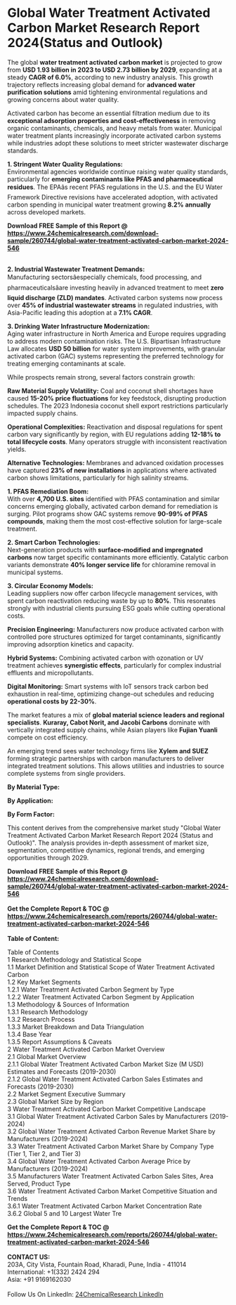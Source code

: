 <h1>Global Water Treatment Activated Carbon Market Research Report 2024(Status and Outlook)</h1><p>The global <strong>water treatment activated carbon market</strong> is projected to grow from <strong>USD 1.93 billion in 2023 to USD 2.73 billion by 2029</strong>, expanding at a steady <strong>CAGR of 6.0%</strong>, according to new industry analysis. This growth trajectory reflects increasing global demand for <strong>advanced water purification solutions</strong> amid tightening environmental regulations and growing concerns about water quality.</p><p>Activated carbon has become an essential filtration medium due to its <strong>exceptional adsorption properties and cost-effectiveness</strong> in removing organic contaminants, chemicals, and heavy metals from water. Municipal water treatment plants increasingly incorporate activated carbon systems while industries adopt these solutions to meet stricter wastewater discharge standards.</p><p><strong>1. Stringent Water Quality Regulations:</strong><br>
Environmental agencies worldwide continue raising water quality standards, particularly for <strong>emerging contaminants like PFAS and pharmaceutical residues</strong>. The EPAâs recent PFAS regulations in the U.S. and the EU Water Framework Directive revisions have accelerated adoption, with activated carbon spending in municipal water treatment growing <strong>8.2% annually</strong> across developed markets.</p><div><b>Download FREE Sample of this Report @ 
            <a href="https://www.24chemicalresearch.com/download-sample/260744/global-water-treatment-activated-carbon-market-2024-546">
            https://www.24chemicalresearch.com/download-sample/260744/global-water-treatment-activated-carbon-market-2024-546</a></b></div><br><p><strong>2. Industrial Wastewater Treatment Demands:</strong><br>
Manufacturing sectorsâespecially chemicals, food processing, and pharmaceuticalsâare investing heavily in advanced treatment to meet <strong>zero liquid discharge (ZLD) mandates</strong>. Activated carbon systems now process over <strong>45% of industrial wastewater streams</strong> in regulated industries, with Asia-Pacific leading this adoption at a <strong>7.1% CAGR</strong>.</p><p><strong>3. Drinking Water Infrastructure Modernization:</strong><br>
Aging water infrastructure in North America and Europe requires upgrading to address modern contamination risks. The U.S. Bipartisan Infrastructure Law allocates <strong>USD 50 billion</strong> for water system improvements, with granular activated carbon (GAC) systems representing the preferred technology for treating emerging contaminants at scale.</p><p>While prospects remain strong, several factors constrain growth:</p><p><strong>Raw Material Supply Volatility:</strong> Coal and coconut shell shortages have caused <strong>15-20% price fluctuations</strong> for key feedstock, disrupting production schedules. The 2023 Indonesia coconut shell export restrictions particularly impacted supply chains.</p><p><strong>Operational Complexities:</strong> Reactivation and disposal regulations for spent carbon vary significantly by region, with EU regulations adding <strong>12-18% to total lifecycle costs</strong>. Many operators struggle with inconsistent reactivation yields.</p><p><strong>Alternative Technologies:</strong> Membranes and advanced oxidation processes have captured <strong>23% of new installations</strong> in applications where activated carbon shows limitations, particularly for high salinity streams.</p><p><strong>1. PFAS Remediation Boom:</strong><br>
With over <strong>4,700 U.S. sites</strong> identified with PFAS contamination and similar concerns emerging globally, activated carbon demand for remediation is surging. Pilot programs show GAC systems remove <strong>90-99% of PFAS compounds</strong>, making them the most cost-effective solution for large-scale treatment.</p><p><strong>2. Smart Carbon Technologies:</strong><br>
Next-generation products with <strong>surface-modified and impregnated carbons</strong> now target specific contaminants more efficiently. Catalytic carbon variants demonstrate <strong>40% longer service life</strong> for chloramine removal in municipal systems.</p><p><strong>3. Circular Economy Models:</strong><br>
Leading suppliers now offer carbon lifecycle management services, with spent carbon reactivation reducing waste by up to <strong>80%</strong>. This resonates strongly with industrial clients pursuing ESG goals while cutting operational costs.</p><p><strong>Precision Engineering:</strong> Manufacturers now produce activated carbon with controlled pore structures optimized for target contaminants, significantly improving adsorption kinetics and capacity.</p><p><strong>Hybrid Systems:</strong> Combining activated carbon with ozonation or UV treatment achieves <strong>synergistic effects</strong>, particularly for complex industrial effluents and micropollutants.</p><p><strong>Digital Monitoring:</strong> Smart systems with IoT sensors track carbon bed exhaustion in real-time, optimizing change-out schedules and reducing <strong>operational costs by 22-30%</strong>.</p><p>The market features a mix of <strong>global material science leaders and regional specialists</strong>. <strong>Kuraray, Cabot Norit, and Jacobi Carbons</strong> dominate with vertically integrated supply chains, while Asian players like <strong>Fujian Yuanli</strong> compete on cost efficiency.</p><p>An emerging trend sees water technology firms like <strong>Xylem and SUEZ</strong> forming strategic partnerships with carbon manufacturers to deliver integrated treatment solutions. This allows utilities and industries to source complete systems from single providers.</p><p><strong>By Material Type:</strong></p><p><strong>By Application:</strong></p><p><strong>By Form Factor:</strong></p><p>This content derives from the comprehensive market study "Global Water Treatment Activated Carbon Market Research Report 2024 (Status and Outlook)". The analysis provides in-depth assessment of market size, segmentation, competitive dynamics, regional trends, and emerging opportunities through 2029.</p><div><b>Download FREE Sample of this Report @ 
            <a href="https://www.24chemicalresearch.com/download-sample/260744/global-water-treatment-activated-carbon-market-2024-546">
            https://www.24chemicalresearch.com/download-sample/260744/global-water-treatment-activated-carbon-market-2024-546</a></b></div><br><div><b>Get the Complete Report & TOC @ 
            <a href="https://www.24chemicalresearch.com/reports/260744/global-water-treatment-activated-carbon-market-2024-546">
            https://www.24chemicalresearch.com/reports/260744/global-water-treatment-activated-carbon-market-2024-546</a></b></div><br>
            <b>Table of Content:</b><p>Table of Contents<br />
1 Research Methodology and Statistical Scope<br />
1.1 Market Definition and Statistical Scope of Water Treatment Activated Carbon<br />
1.2 Key Market Segments<br />
1.2.1 Water Treatment Activated Carbon Segment by Type<br />
1.2.2 Water Treatment Activated Carbon Segment by Application<br />
1.3 Methodology & Sources of Information<br />
1.3.1 Research Methodology<br />
1.3.2 Research Process<br />
1.3.3 Market Breakdown and Data Triangulation<br />
1.3.4 Base Year<br />
1.3.5 Report Assumptions & Caveats<br />
2 Water Treatment Activated Carbon Market Overview<br />
2.1 Global Market Overview<br />
2.1.1 Global Water Treatment Activated Carbon Market Size (M USD) Estimates and Forecasts (2019-2030)<br />
2.1.2 Global Water Treatment Activated Carbon Sales Estimates and Forecasts (2019-2030)<br />
2.2 Market Segment Executive Summary<br />
2.3 Global Market Size by Region<br />
3 Water Treatment Activated Carbon Market Competitive Landscape<br />
3.1 Global Water Treatment Activated Carbon Sales by Manufacturers (2019-2024)<br />
3.2 Global Water Treatment Activated Carbon Revenue Market Share by Manufacturers (2019-2024)<br />
3.3 Water Treatment Activated Carbon Market Share by Company Type (Tier 1, Tier 2, and Tier 3)<br />
3.4 Global Water Treatment Activated Carbon Average Price by Manufacturers (2019-2024)<br />
3.5 Manufacturers Water Treatment Activated Carbon Sales Sites, Area Served, Product Type<br />
3.6 Water Treatment Activated Carbon Market Competitive Situation and Trends<br />
3.6.1 Water Treatment Activated Carbon Market Concentration Rate<br />
3.6.2 Global 5 and 10 Largest Water Tre</p><div><b>Get the Complete Report & TOC @ 
            <a href="https://www.24chemicalresearch.com/reports/260744/global-water-treatment-activated-carbon-market-2024-546">
            https://www.24chemicalresearch.com/reports/260744/global-water-treatment-activated-carbon-market-2024-546</a></b></div><br><b>CONTACT US:</b><br>
            203A, City Vista, Fountain Road, Kharadi, Pune, India - 411014<br>
            International: +1(332) 2424 294<br>
            Asia: +91 9169162030 <br><br>
            Follow Us On LinkedIn: <a href="https://www.linkedin.com/company/24chemicalresearch/">24ChemicalResearch LinkedIn</a>